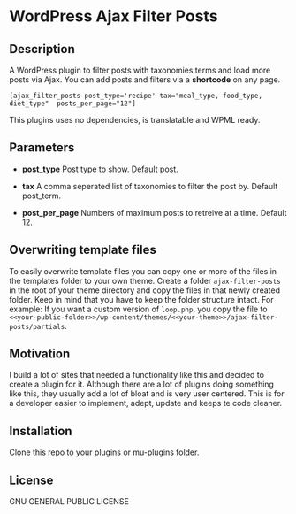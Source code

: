 # WordPress Ajax Filter Posts

## Description

A WordPress plugin to filter posts with taxonomies terms and load more posts via Ajax.
You can add posts and filters via a **shortcode** on any page.

```
[ajax_filter_posts post_type='recipe' tax="meal_type, food_type, diet_type"  posts_per_page="12"]
```

This plugins uses no dependencies, is translatable and WPML ready.

## Parameters

- **post_type**
  Post type to show. Default post.

- **tax**
  A comma seperated list of taxonomies to filter the post by. Default post_term.

- **post_per_page**
  Numbers of maximum posts to retreive at a time. Default 12.

## Overwriting template files

To easily overwrite template files you can copy one or more of the files in the templates folder to your own theme. Create a folder `ajax-filter-posts` in the root of your theme directory and copy the files in that newly created folder. Keep in mind that you have to keep the folder structure intact. For example: If you want a custom version of `loop.php`, you copy the file to `<<your-public-folder>>/wp-content/themes/<<your-theme>>/ajax-filter-posts/partials`.

## Motivation

I build a lot of sites that needed a functionality like this and decided to create a plugin for it. Although there are a lot of plugins doing something like this, they usually add a lot of bloat and is very user centered. This is for a developer easier to implement, adept, update and keeps te code cleaner.

## Installation

Clone this repo to your plugins or mu-plugins folder.

## License

GNU GENERAL PUBLIC LICENSE